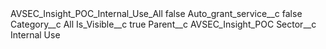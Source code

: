 <?xml version="1.0" encoding="UTF-8"?>
<CustomMetadata xmlns="http://soap.sforce.com/2006/04/metadata" xmlns:xsi="http://www.w3.org/2001/XMLSchema-instance" xmlns:xsd="http://www.w3.org/2001/XMLSchema">
    <label>AVSEC_Insight_POC_Internal_Use_All</label>
    <protected>false</protected>
    <values>
        <field>Auto_grant_service__c</field>
        <value xsi:type="xsd:boolean">false</value>
    </values>
    <values>
        <field>Category__c</field>
        <value xsi:type="xsd:string">All</value>
    </values>
    <values>
        <field>Is_Visible__c</field>
        <value xsi:type="xsd:boolean">true</value>
    </values>
    <values>
        <field>Parent__c</field>
        <value xsi:type="xsd:string">AVSEC_Insight_POC</value>
    </values>
    <values>
        <field>Sector__c</field>
        <value xsi:type="xsd:string">Internal Use</value>
    </values>
</CustomMetadata>
